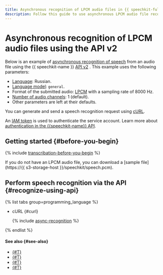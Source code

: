 ```yaml
---
title: Asynchronous recognition of LPCM audio files in {{ speechkit-full-name }}
description: Follow this guide to use asynchronous LPCM audio file recognition.
---
```


# Asynchronous recognition of LPCM audio files using the API v2


Below is an example of [asynchronous recognition of speech](../transcribation.md) from an audio file using the {{ speechkit-name }} [API v2](transcribation-api.md) . This example uses the following parameters:

* [Language](../models.md#languages): Russian.
* [Language model](../models.md#tags): `general`.
* Format of the submitted audio: [LPCM](../../formats.md#LPCM) with a sampling rate of 8000 Hz.
* [Number of audio channels](transcribation-api.md#sendfile-params): 1 (default).
* Other parameters are left at their defaults.

You can generate and send a speech recognition request using [cURL](https://curl.haxx.se).

An [IAM token](../../../iam/concepts/authorization/iam-token.md) is used to authenticate the service account. Learn more about [authentication in the {{speechkit-name}} API](../../concepts/auth.md).

## Getting started {#before-you-begin}

{% include [transcribation-before-you-begin](../../../_includes/speechkit/transcribation-before-you-begin.md) %}

If you do not have an LPCM audio file, you can download a [sample file](https://{{ s3-storage-host }}/speechkit/speech.pcm).

## Perform speech recognition via the API {#recognize-using-api}

{% list tabs group=programming_language %}

- cURL {#curl}

   {% include [async-recognition](../../../_includes/speechkit/async-recognition.md) %}

{% endlist %}

#### See also {#see-also}

* [{#T}](transcribation-api.md)
* [{#T}](transcribation-ogg.md)
* [{#T}](batch-transcribation.md)
* [{#T}](../../concepts/auth.md)
